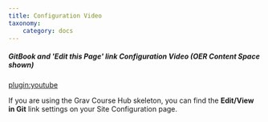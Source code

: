 ```yaml
---
title: Configuration Video
taxonomy:
    category: docs
---
```


##### GitBook and 'Edit this Page' link Configuration Video (OER Content Space shown)

[plugin:youtube](https://www.youtube.com/watch?v=XFUXJREuAxY)

If you are using the Grav Course Hub skeleton, you can find the **Edit/View in Git** link settings on your Site Configuration page.
